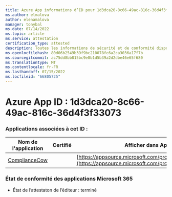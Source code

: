 ```yaml
---
title: Azure App informations d’ID pour 1d3dca20-8c66-49ac-816c-36d4f3f33073
ms.author: elmalova
author: elenamalova
manager: tonybal
ms.date: 07/14/2022
ms.topic: article
ms.service: attestation
certification_type: attested
description: Toutes les informations de sécurité et de conformité disponibles pour 1d3dca20-8c66-49ac-816c-36d4f3f33073.
ms.openlocfilehash: 80d06b2549b39f9bc210078fc6a2ca3036a17f7b
ms.sourcegitcommit: ac75dd8bb815bc9e8b1d5b39a2d2dbe46e65f680
ms.translationtype: MT
ms.contentlocale: fr-FR
ms.lasthandoff: 07/15/2022
ms.locfileid: "66805725"
---
```

# <a name="azure-app-id-1d3dca20-8c66-49ac-816c-36d4f3f33073"></a>Azure App ID : 1d3dca20-8c66-49ac-816c-36d4f3f33073


### <a name="apps-associated-with-this-id"></a>Applications associées à cet ID :
| **Nom de l'application** | **Certifié** | **Afficher dans AppSource** |
|--------------|---------------|-----------------------|
| [ComplianceCow](../forward/WA200004247.md) |  | [https://appsource.microsoft.com/product/office/WA200004247](https://appsource.microsoft.com/product/office/WA200004247) |

### <a name="microsoft-365-app-compliance-status"></a>État de conformité des applications Microsoft 365
- État de l’attestaton de l’éditeur : terminé
